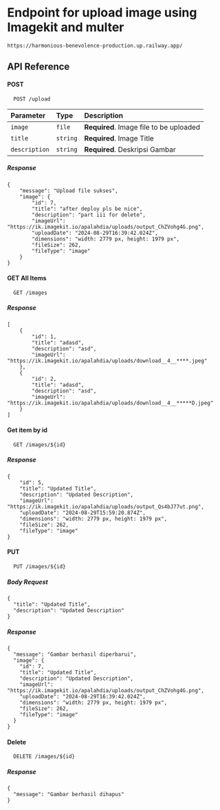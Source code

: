 
# Endpoint for upload image using Imagekit and multer

```https://harmonious-benevolence-production.up.railway.app/```


## API Reference

#### POST

```http
  POST /upload
```

| Parameter | Type     | Description                |
| :-------- | :------- | :------------------------- |
| `image` | `file` | **Required**. Image file to be uploaded
  `title` |`string`| **Required**. Image Title 
  `description` | `string`| **Required**. Deskripsi Gambar

##### Response
```
{
    "message": "Upload file sukses",
    "image": {
        "id": 7,
        "title": "after deploy pls be nice",
        "description": "part iii for delete",
        "imageUrl": "https://ik.imagekit.io/apalahdia/uploads/output_ChZVohg4G.png",
        "uploadDate": "2024-08-29T16:39:42.024Z",
        "dimensions": "width: 2779 px, height: 1979 px",
        "fileSize": 262,
        "fileType": "image"
    }
}
```

#### GET All Items

```http
  GET /images
```

##### Response
```
[
    {
        "id": 1,
        "title": "adasd",
        "description": "asd",
        "imageUrl": "https://ik.imagekit.io/apalahdia/uploads/download__4__****.jpeg"
    },
    {
        "id": 2,
        "title": "adasd",
        "description": "asd",
        "imageUrl": "https://ik.imagekit.io/apalahdia/uploads/download__4__*****D.jpeg"
    }
]
```


#### Get item by id

```http
  GET /images/${id}
```
##### Response
```
{
    "id": 5,
    "title": "Updated Title",
    "description": "Updated Description",
    "imageUrl": "https://ik.imagekit.io/apalahdia/uploads/output_Qs4bJ77ut.png",
    "uploadDate": "2024-08-29T15:59:20.874Z",
    "dimensions": "width: 2779 px, height: 1979 px",
    "fileSize": 262,
    "fileType": "image"
}
```

#### PUT

```http
  PUT /images/${id}
```

  ##### Body Request
```
{
  "title": "Updated Title",
  "description": "Updated Description"
}
```


##### Response
```
{
  "message": "Gambar berhasil diperbarui",
  "image": {
    "id": 7,
    "title": "Updated Title",
    "description": "Updated Description",
    "imageUrl": "https://ik.imagekit.io/apalahdia/uploads/output_ChZVohg4G.png",
    "uploadDate": "2024-08-29T16:39:42.024Z",
    "dimensions": "width: 2779 px, height: 1979 px",
    "fileSize": 262,
    "fileType": "image"
  }
}

```

#### Delete

```http
  DELETE /images/${id}
```

##### Response
```
{
  "message": "Gambar berhasil dihapus"
}

```


